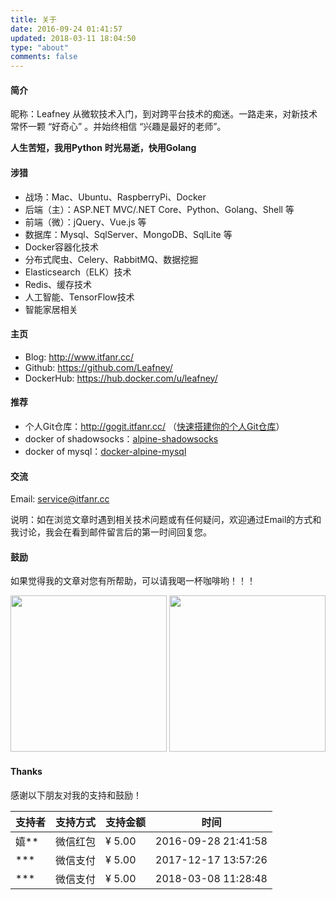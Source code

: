 ```yaml
---
title: 关于
date: 2016-09-24 01:41:57
updated: 2018-03-11 18:04:50
type: "about"
comments: false
---
```


#### 简介

昵称：Leafney
从微软技术入门，到对跨平台技术的痴迷。一路走来，对新技术常怀一颗 “好奇心” 。并始终相信 “兴趣是最好的老师”。

**人生苦短，我用Python**
**时光易逝，快用Golang**

#### 涉猎

* 战场：Mac、Ubuntu、RaspberryPi、Docker
* 后端（主）：ASP.NET MVC/.NET Core、Python、Golang、Shell 等
* 前端（微）：jQuery、Vue.js 等
* 数据库：Mysql、SqlServer、MongoDB、SqlLite 等
* Docker容器化技术
* 分布式爬虫、Celery、RabbitMQ、数据挖掘
* Elasticsearch（ELK）技术
* Redis、缓存技术
* 人工智能、TensorFlow技术
* 智能家居相关

#### 主页

* Blog: http://www.itfanr.cc/
* Github: https://github.com/Leafney/
* DockerHub: https://hub.docker.com/u/leafney/

#### 推荐

* 个人Git仓库：http://gogit.itfanr.cc/  （[快速搭建你的个人Git仓库](https://github.com/Leafney/ubuntu-gogs)）
* docker of shadowsocks：[alpine-shadowsocks](https://hub.docker.com/r/leafney/alpine-shadowsocks/)
* docker of mysql：[docker-alpine-mysql](https://hub.docker.com/r/leafney/docker-alpine-mysql/)

#### 交流

Email: service@itfanr.cc

说明：如在浏览文章时遇到相关技术问题或有任何疑问，欢迎通过Email的方式和我讨论，我会在看到邮件留言后的第一时间回复您。

#### 鼓励

如果觉得我的文章对您有所帮助，可以请我喝一杯咖啡哟！！！

<div class="half">
    <img src="/images/wechat-reward-image.jpg" width="250"/>
    <img src="/images/alipay.jpg" width="250"/>
</div>

#### Thanks

感谢以下朋友对我的支持和鼓励！

| 支持者 |  支持方式 | 支持金额 | 时间 |
| ----- | -------- | ------- | ---- |
| 嬉** | 微信红包 | ¥ 5.00 | 2016-09-28 21:41:58 |
| \*** | 微信支付 | ¥ 5.00 | 2017-12-17 13:57:26 |
| \*** | 微信支付 | ¥ 5.00 | 2018-03-08 11:28:48 |
